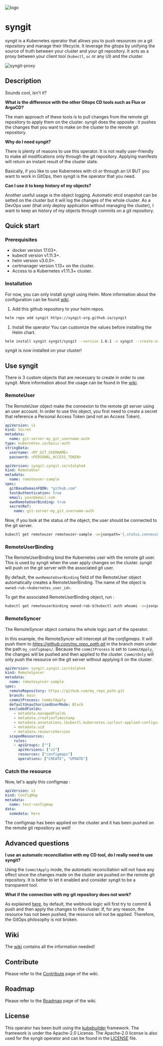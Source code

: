 ![logo](./img/logo.png)

# syngit

syngit is a Kubernetes operator that allows you to push resources on a git repository and manage their lifecycle. It leverage the gitops by unifying the source of truth between your cluster and your git repository. It acts as a proxy between your client tool (`kubectl`, `oc` or any UI) and the cluster.

![syngit-proxy](./img/wiki/conception/commitonly-proxy.png)

## Description

Sounds cool, isn't it?

**What is the difference with the other Gitops CD tools such as Flux or ArgoCD?**

The main approach of these tools is to pull changes from the remote git repository to apply them on the cluster. syngit does the opposite : it pushes the changes that you want to make on the cluster to the remote git repository.

**Why do I need syngit?**

There is plenty of reasons to use this operator. It is not really user-friendly to make all modifications only through the git repository. Applying manifests will return an instant result of the cluster state.

Basically, if you like to use Kubernetes with cli or through an UI BUT you want to work in GitOps, then syngit is the operator that you need.

**Can I use it to keep history of my objects?**

Another useful usage is the object logging. Automatic etcd snapshot can be setted on the cluster but it will log the changes of the whole cluster. As a DevOps user (that only deploy application without managing the cluster), I want to keep an history of my objects through commits on a git repository.

## Quick start

### Prerequisites
- docker version 17.03+.
- kubectl version v1.11.3+.
- helm version v3.0.0+.
- certmanager version 1.13+ on the cluster.
- Access to a Kubernetes v1.11.3+ cluster.

### Installation

For now, you can only install syngit using Helm. More information about the configuration can be found [wiki](https://github.com/syngit-org/syngit/wiki/Installation).

1. Add this github repository to your helm repos.
```sh
helm repo add syngit https://syngit-org.github.io/syngit
```

1. Install the operator
You can customize the values before installing the Helm chart.
```sh
helm install syngit syngit/syngit --version 1.0.1 -n syngit --create-namespace
```

syngit is now installed on your cluster!

## Use syngit

There is 3 custom objects that are necessary to create in order to use syngit. More information about the usage can be found in the [wiki](https://github.com/syngit-org/syngit/wiki/Usage).

### RemoteUser

The RemoteUser object make the connexion to the remote git server using an user account. In order to use this object, you first need to create a secret that reference a Personal Access Token (and not an Access Token).

```yaml
apiVersion: v1
kind: Secret
metadata:
  name: git-server-my_git_username-auth
type: kubernetes.io/basic-auth
stringData:
  username: <MY_GIT_USERNAME>
  password: <PERSONAL_ACCESS_TOKEN>
```

```yaml
apiVersion: syngit.syngit.io/v1alpha4
kind: RemoteUser
metadata:
  name: remoteuser-sample
spec:
  gitBaseDomainFQDN: "github.com"
  testAuthentication: true
  email: your@email.com
  ownRemoteUserBinding: true
  secretRef:
    name: git-server-my_git_username-auth
```

Now, if you look at the status of the object, the user should be connected to the git server.

```sh
kubectl get remoteuser remoteuser-sample -o=jsonpath='{.status.connexionStatus}'
```

### RemoteUserBinding

The RemoteUserBinding bind the Kubernetes user with the remote git user. This is used by syngit when the user apply changes on the cluster. syngit will push on the git server with the associated git user.

By default, the `ownRemoteUserBinding` field of the RemoteUser object automatically creates a RemoteUserBinding. The name of the object is `owned-rub-<kubernetes_user_id>`.

To get the associated RemoteUserBinding object, run :
```sh
kubectl get remoteuserbinding owned-rub-$(kubectl auth whoami -o=jsonpath='{.status.userInfo.username}')
```

### RemoteSyncer

The RemoteSyncer object contains the whole logic part of the operator.

In this example, the RemoteSyncer will intercept all the *configmaps*. It will push them to *https://github.com/my_repo_path.git* in the branch *main* under the path `my_configmaps/`. Because the `commitProcess` is set to `CommitApply`, the changes will be pushed and then applied to the cluster. `CommitOnly` will only push the resource on the git server without applying it on the cluster.

```yaml
apiVersion: syngit.syngit.io/v1alpha4
kind: RemoteSyncer
metadata:
  name: remotesyncer-sample
spec:
  remoteRepository: https://github.com/my_repo_path.git
  branch: main
  commitProcess: CommitApply
  defaultUnauthorizedUserMode: Block
  excludedFields:
    - metadata.managedFields
    - metadata.creationTimestamp
    - metadata.annotations.[kubectl.kubernetes.io/last-applied-configuration]
    - metadata.uid
    - metadata.resourceVersion
  scopedResources:
    rules:
    - apiGroups: [""]
      apiVersions: ["v1"]
      resources: ["configmaps"]
      operations: ["CREATE", "UPDATE"]
```

### Catch the resource

Now, let's apply this configmap :

```yaml
apiVersion: v1
kind: ConfigMap
metadata:
  name: test-configmap
data:
  somedata: here
```

The configmap has been applied on the cluster and it has been pushed on the remote git repository as well!

## Advanced questions

**I use an automatic reconciliation with my CD tool, do I really need to use syngit?**

Using the `CommitApply` mode, the automatic reconciliation will not have any effect since the changes made on the cluster are pushed on the remote git repository. It is better to let it enabled and consider syngit to be a transparent tool.

**What if the connection with my git repository does not work?**

As explained [here](https://github.com/syngit-org/syngit/wiki/Architecture), by default, the webhook logic will first try to commit & push and then apply the changes to the cluster. If, for any reason, the resource has not been pushed, the resource will not be applied. Therefore, the GitOps philosophy is not broken.

## Wiki

The [wiki](https://github.com/syngit-org/syngit/wiki) contains all the information needed!

## Contribute

Please refer to the [Contribute](https://github.com/syngit-org/syngit/wiki/Contribute) page of the wiki.

## Roadmap

Please refer to the [Roadmap](https://github.com/syngit-org/syngit/wiki/Roadmap) page of the wiki.

## License

This operator has been built using the [kubebuilder](https://book.kubebuilder.io/) framework. The framework is under the Apache-2.0 License. The Apache-2.0 license is also used for the syngit operator and can be found in the [LICENSE](./LICENSE.md) file.
